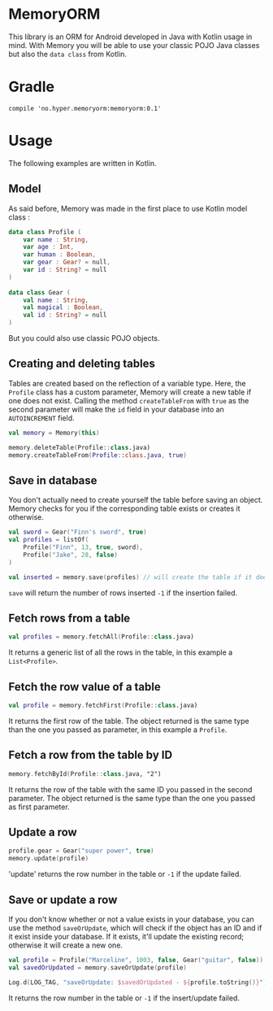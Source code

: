 # MemoryORM

This library is an ORM for Android developed in Java with Kotlin usage in mind.
With Memory you will be able to use your classic POJO Java classes but also the
`data class` from Kotlin.

# Gradle

```
compile 'no.hyper.memoryorm:memoryorm:0.1'
```

# Usage

The following examples are written in Kotlin.

## Model

As said before, Memory was made in the first place to use Kotlin model class : 

``` kotlin
data class Profile (
    var name : String,
    var age : Int,
    var human : Boolean,
    var gear : Gear? = null,
    var id : String? = null
)
        
data class Gear (
    val name : String,
    val magical : Boolean,
    val id : String? = null
)
```

But you could also use classic POJO objects.

## Creating and deleting tables

Tables are created based on the reflection of a variable type. Here, the
`Profile` class has a custom parameter, Memory will create a new table if one
does not exist. Calling the method `createTableFrom` with `true` as the second
parameter will make the `id` field in your database into an `AUTOINCREMENT`
field.

```kotlin
val memory = Memory(this)

memory.deleteTable(Profile::class.java)
memory.createTableFrom(Profile::class.java, true)
```

## Save in database

You don't actually need to create yourself the table before saving an object.
Memory checks for you if the corresponding table exists or creates it otherwise.

```kotlin
val sword = Gear("Finn's sword", true)
val profiles = listOf(
    Profile("Finn", 13, true, sword),
    Profile("Jake", 28, false)
)

val inserted = memory.save(profiles) // will create the table if it doesn't exist already
```

`save` will return the number of rows inserted `-1` if the insertion failed.

## Fetch rows from a table

```kotlin
val profiles = memory.fetchAll(Profile::class.java)
```

It returns a generic list of all the rows in the table, in this example a
`List<Profile>`.

## Fetch the row value of a table

```kotlin
val profile = memory.fetchFirst(Profile::class.java)
```

It returns the first row of the table. The object returned is the same type than
the one you passed as parameter, in this example a `Profile`.

## Fetch a row from the table by ID

```kotlin
memory.fetchById(Profile::class.java, "2")
```

It returns the row of the table with the same ID you passed in the second
parameter. The object returned is the same type than the one you passed as first
parameter.

## Update a row

```kotlin
profile.gear = Gear("super power", true)
memory.update(profile)
```

'update' returns the row number in the table or `-1` if the update failed.

## Save or update a row

If you don't know whether or not a value exists in your database, you can use
the method `saveOrUpdate`, which will check if the object has an ID and if it
exist inside your database. If it exists, it'll update the existing record;
otherwise it will create a new one.

```kotlin
val profile = Profile("Marceline", 1003, false, Gear("guitar", false))
val savedOrUpdated = memory.saveOrUpdate(profile)

Log.d(LOG_TAG, "saveOrUpdate: $savedOrUpdated - ${profile.toString()}")
```

It returns the row number in the table or `-1` if the insert/update failed.
